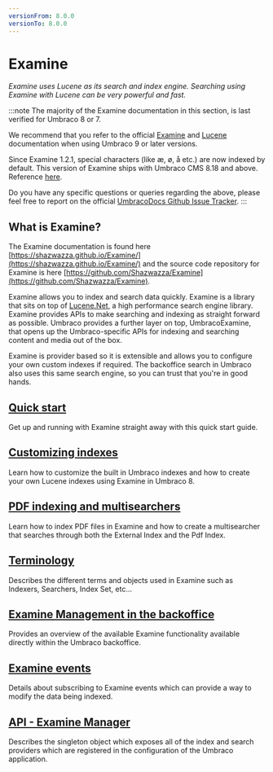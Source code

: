 ```yaml
---
versionFrom: 8.0.0
versionTo: 8.0.0
---
```


# Examine

_Examine uses Lucene as its search and index engine. Searching using Examine with Lucene can be very powerful and fast._

:::note
The majority of the Examine documentation in this section, is last verified for Umbraco 8 or 7.

We recommend that you refer to the official [Examine](https://shazwazza.github.io/Examine/) and [Lucene](https://lucenenet.apache.org/) documentation when using Umbraco 9 or later versions.

Since Examine 1.2.1, special characters (like æ, ø, å etc.) are now indexed by default.
This version of Examine ships with Umbraco CMS 8.18 and above.
Reference [here](https://github.com/umbraco/Umbraco-CMS/issues/11871#issuecomment-1153923424). 

Do you have any specific questions or queries regarding the above, please feel free to report on the official [UmbracoDocs Github Issue Tracker](https://github.com/umbraco/UmbracoDocs/issues).
:::

## What is Examine?

The Examine documentation is found here [https://shazwazza.github.io/Examine/](https://shazwazza.github.io/Examine/) and the source code repository for Examine is here [https://github.com/Shazwazza/Examine](https://github.com/Shazwazza/Examine).

Examine allows you to index and search data quickly. Examine is a library that sits on top of [Lucene.Net](https://lucenenet.apache.org/), a high performance search engine library. Examine provides APIs to make searching and indexing as straight forward as possible. Umbraco provides a further layer on top, UmbracoExamine, that opens up the Umbraco-specific APIs for indexing and searching content and media out of the box.

Examine is provider based so it is extensible and allows you to configure your own custom indexes if required. The backoffice search in Umbraco also uses this same search engine, so you can trust that you're in good hands.

## [Quick start](quick-start/index.md)

Get up and running with Examine straight away with this quick start guide.

## [Customizing indexes](indexing/index.md)

Learn how to customize the built in Umbraco indexes and how to create your own Lucene indexes using Examine in Umbraco 8.

## [PDF indexing and multisearchers](pdf-index.md)

Learn how to index PDF files in Examine and how to create a multisearcher that searches through both the External Index and the Pdf Index.

## [Terminology](terminology.md)

Describes the different terms and objects used in Examine such as Indexers, Searchers, Index Set, etc...

## [Examine Management in the backoffice](examine-management.md)

Provides an overview of the available Examine functionality available directly within the Umbraco backoffice.

## [Examine events](examine-events.md)

Details about subscribing to Examine events which can provide a way to modify the data being indexed.

## [API - Examine Manager](examine-manager.md)

Describes the singleton object which exposes all of the index and search providers which are registered in the configuration of the Umbraco application.
